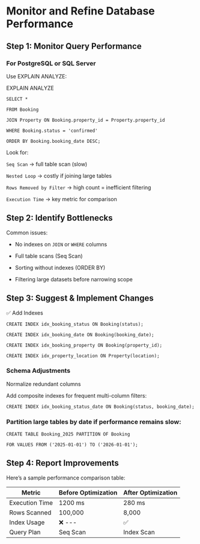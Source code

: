 # Monitor and Refine Database Performance

## Step 1: Monitor Query Performance

### For PostgreSQL or SQL Server

Use EXPLAIN ANALYZE:

EXPLAIN ANALYZE

`SELECT *`

`FROM Booking`

`JOIN Property ON Booking.property_id = Property.property_id`

`WHERE Booking.status = 'confirmed'`

`ORDER BY Booking.booking_date DESC;`

Look for:

`Seq Scan` → full table scan (slow)

`Nested Loop` → costly if joining large tables

`Rows Removed by Filter` → high count = inefficient filtering

`Execution Time` → key metric for comparison

## Step 2: Identify Bottlenecks

Common issues:

- No indexes on `JOIN` or `WHERE` columns

- Full table scans (Seq Scan)

- Sorting without indexes (ORDER BY)

- Filtering large datasets before narrowing scope

## Step 3: Suggest & Implement Changes

✅ Add Indexes

`CREATE INDEX idx_booking_status ON Booking(status);`

`CREATE INDEX idx_booking_date ON Booking(booking_date);`

`CREATE INDEX idx_booking_property ON Booking(property_id);`

`CREATE INDEX idx_property_location ON Property(location);`

### Schema Adjustments

Normalize redundant columns

Add composite indexes for frequent multi-column filters:

`CREATE INDEX idx_booking_status_date ON Booking(status, booking_date);`

### Partition large tables by date if performance remains slow:

`CREATE TABLE Booking_2025 PARTITION OF Booking`

`FOR VALUES FROM ('2025-01-01') TO ('2026-01-01');`

## Step 4: Report Improvements

Here’s a sample performance comparison table:


| Metric    |	Before Optimization|After Optimization|
|---------- |--------------------|------------------|
| Execution Time|	1200 ms	|280 ms|
| Rows Scanned	| 100,000	| 8,000|
| Index Usage   |	❌	---|✅|
| Query Plan	| Seq Scan |	Index Scan|
